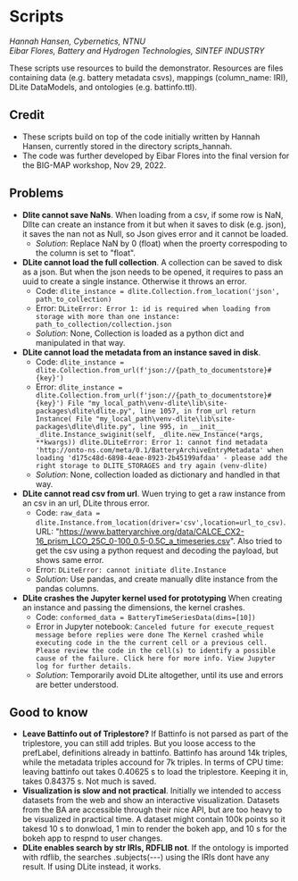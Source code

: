 # Scripts
*Hannah Hansen, Cybernetics, NTNU*  
*Eibar Flores, Battery and Hydrogen Technologies, SINTEF INDUSTRY*  

These scripts use resources to build the demonstrator. Resources are files containing data (e.g. battery metadata csvs), mappings (column_name: IRI), DLite DataModels, and ontologies (e.g. battinfo.ttl).  

## Credit
* These scripts build on top of the code initially written by Hannah Hansen, currently stored in the directory scripts_hannah. 
* The code was further developed by Eibar Flores into the final version for the BIG-MAP workshop, Nov 29, 2022.


## Problems

* **Dlite cannot save NaNs**. When loading from a csv, if some row is NaN, DlIte can create an instance from it but when it saves to disk (e.g. json), it saves the nan not as Null, so Json gives error and it cannot be loaded. 
    * *Solution*: Replace NaN by 0 (float) when the proerty correspoding to the column is set to "float".
* **DLite cannot load the full collection**. A collection can be saved to disk as a json. But when the json needs to be opened, it requires to pass an uuid to create a single instance. Otherwise it throws an error. 
    * Code: `dlite_instance = dlite.Collection.from_location('json', path_to_collection)`
    * Error: `DLiteError: Error 1: id is required when loading from storage with more than one instance: path_to_collection/collection.json`
    * *Solution*: None, Collection is loaded as a python dict and manipulated in that way.
* **DLite cannot load the metadata from an instance saved in disk**.  
    * Code: `dlite_instance = dlite.Collection.from_url(f'json://{path_to_documentstore}#{key}')`
    * Error: `dlite_instance = dlite.Collection.from_url(f'json://{path_to_documentstore}#{key}')
  File "my_local_path\venv-dlite\lib\site-packages\dlite\dlite.py", line 1057, in from_url
    return Instance(
  File "my_local_path\venv-dlite\lib\site-packages\dlite\dlite.py", line 995, in __init__
    _dlite.Instance_swiginit(self, _dlite.new_Instance(*args, **kwargs))
dlite.DLiteError: Error 1: cannot find metadata 'http://onto-ns.com/meta/0.1/BatteryArchiveEntryMetadata' when loading 'd175c48d-6898-4eae-8923-2b45199afdaa' - please add the right storage to DLITE_STORAGES and try again
(venv-dlite)`
    * *Solution*: None, collection loaded as dictionary and handled in that way.
* **DLite cannot read csv from url**. Wuen trying to get a raw instance from an csv in an url, DLite throus error.
  * Code: `raw_data = dlite.Instance.from_location(driver='csv',location=url_to_csv)`. URL: "https://www.batteryarchive.org/data/CALCE_CX2-16_prism_LCO_25C_0-100_0.5-0.5C_a_timeseries.csv". Also tried to get the csv using a python request and decoding the payload, but shows same error.
  * Error: `DLiteError: cannot initiate dlite.Instance`
  * *Solution*: Use pandas, and create manually dlite instance from the pandas columns.
* **DLite crashes the Jupyter kernel used for prototyping** When creating an instance and passing the dimensions, the kernel crashes.
  * Code: `conformed_data = BatteryTimeSeriesData(dims=[10])`
  * Error in Jupyter notebook: `Canceled future for execute_request message before replies were done
The Kernel crashed while executing code in the the current cell or a previous cell. Please review the code in the cell(s) to identify a possible cause of the failure. Click here for more info. View Jupyter log for further details.`
  * *Solution*: Temporarily avoid DLite altogether, until its use and errors are better understood.


## Good to know
* **Leave Battinfo out of Triplestore?** If Battinfo is not parsed as part of the triplestore, you can still add triples. But you loose access to the prefLabel, definitions already in battinfo. Battinfo has around 14k triples, while the metadata triples accound for 7k triples. In terms of CPU time: leaving battinfo out takes 0.40625 s to load the triplestore. Keeping it in, takes  0.84375 s. Not much is saved.
* **Visualization is slow and not practical**. Initially we intended to access datasets from the web and show an interactive visualization. Datasets from the BA are accessible through their nice API, but are too heavy to be visualized in practical time. A dataset might contain 100k points so it takesd 10 s to donwload, 1 min to render the bokeh app, and 10 s for the bokeh app to respnd to user changes.
* **DLite enables search by str IRIs, RDFLIB not**. If the ontology is imported with rdflib, the searches .subjects(---) using the IRIs dont have any result. If using DLite instead, it works.